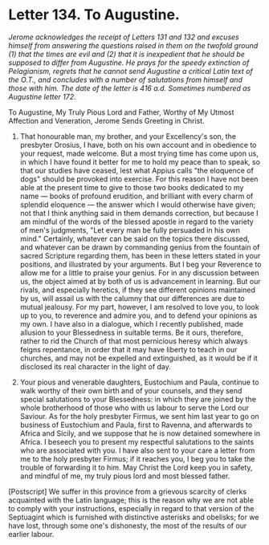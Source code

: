 <h1>Letter 134. To Augustine.</h1>

<p><i>Jerome acknowledges the receipt of Letters 131 and 132 and excuses himself from answering the questions raised in them on the twofold ground (1) that the times are evil and (2) that it is inexpedient that he should be supposed to differ from Augustine. He prays for the speedy extinction of Pelagianism, regrets that he cannot send Augustine a critical Latin text of the O.T., and concludes with a number of salutations from himself and those with him. The date of the letter is 416 a.d. Sometimes numbered as Augustine letter 172.</i></p>

To Augustine, My Truly Pious Lord and Father, Worthy of My Utmost Affection and Veneration, Jerome Sends Greeting in Christ.

1. That honourable man, my brother, and your Excellency's son, the presbyter Orosius, I have, both on his own account and in obedience to your request, made welcome. But a most trying time has come upon us, in which I have found it better for me to hold my peace than to speak, so that our studies have ceased, lest what Appius calls "the eloquence of dogs" should be provoked into exercise. For this reason I have not been able at the present time to give to those two books dedicated to my name — books of profound erudition, and brilliant with every charm of splendid eloquence — the answer which I would otherwise have given; not that I think anything said in them demands correction, but because I am mindful of the words of the blessed apostle in regard to the variety of men's judgments, "Let every man be fully persuaded in his own mind." Certainly, whatever can be said on the topics there discussed, and whatever can be drawn by commanding genius from the fountain of sacred Scripture regarding them, has been in these letters stated in your positions, and illustrated by your arguments. But I beg your Reverence to allow me for a little to praise your genius. For in any discussion between us, the object aimed at by both of us is advancement in learning. But our rivals, and especially heretics, if they see different opinions maintained by us, will assail us with the calumny that our differences are due to mutual jealousy. For my part, however, I am resolved to love you, to look up to you, to reverence and admire you, and to defend your opinions as my own. I have also in a dialogue, which I recently published, made allusion to your Blessedness in suitable terms. Be it ours, therefore, rather to rid the Church of that most pernicious heresy which always feigns repentance, in order that it may have liberty to teach in our churches, and may not be expelled and extinguished, as it would be if it disclosed its real character in the light of day.

2. Your pious and venerable daughters, Eustochium and Paula, continue to walk worthy of their own birth and of your counsels, and they send special salutations to your Blessedness: in which they are joined by the whole brotherhood of those who with us labour to serve the Lord our Saviour. As for the holy presbyter Firmus, we sent him last year to go on business of Eustochium and Paula, first to Ravenna, and afterwards to Africa and Sicily, and we suppose that he is now detained somewhere in Africa. I beseech you to present my respectful salutations to the saints who are associated with you. I have also sent to your care a letter from me to the holy presbyter Firmus; if it reaches you, I beg you to take the trouble of forwarding it to him. May Christ the Lord keep you in safety, and mindful of me, my truly pious lord and most blessed father.

[Postscript] We suffer in this province from a grievous scarcity of clerks acquainted with the Latin language; this is the reason why we are not able to comply with your instructions, especially in regard to that version of the Septuagint which is furnished with distinctive asterisks and obelisks; for we have lost, through some one's dishonesty, the most of the results of our earlier labour.